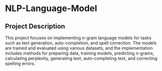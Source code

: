 # NLP-Language-Model

## Project Description
This project focuses on implementing n-gram language models for tasks such as text generation, auto-completion, and spell correction. The models are trained and evaluated using various datasets, and the implementation includes methods for preparing data, training models, predicting n-grams, calculating perplexity, generating text, auto-completing text, and correcting spelling errors.
